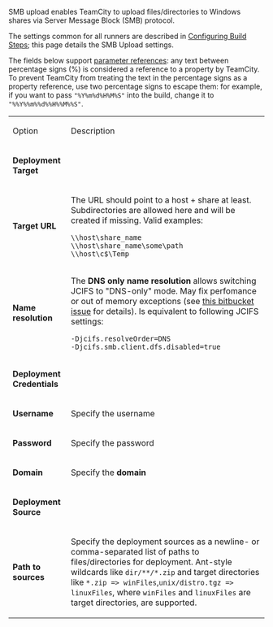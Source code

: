 [//]: # (title: SMB Upload)
[//]: # (auxiliary-id: SMB Upload)

SMB upload enables TeamCity to upload files/directories to Windows shares via Server Message Block (SMB) protocol. 

The settings common for all runners are described in [Configuring Build Steps](configuring-build-steps.md); this page details the SMB Upload settings.

<tip>

The fields below support [parameter references](predefined-build-parameters.md): any text between percentage signs (%) is considered a reference to a property by TeamCity. To prevent TeamCity from treating the text in the percentage signs as a property reference, use two percentage signs to escape them: for example, if you want to pass `"%Y%m%d%H%M%S"` into the build, change it to `"%%Y%%m%%d%%H%%M%%S"`.
</tip>

<table><tr>

<td>

Option

</td>

<td>

Description

</td></tr><tr>

<td>

__Deployment Target__

</td></tr><tr>

<td>

__Target URL__

</td>

<td>

 The URL should point to a host \+ share at least. Subdirectories are allowed here and will be created if missing. Valid examples:


```Shell
\\host\share_name
\\host\share_name\some\path
\\host\c$\Temp
```




</td></tr><tr>

<td>

__Name resolution__

</td>

<td>

 The __DNS only name resolution__ allows switching  JCIFS to "DNS\-only" mode. May fix perfomance or out of memory exceptions (see [this bitbucket issue](https://bitbucket.org/nskvortsov/deployer/issue/20/out-of-memory-exception) for details). Is equivalent to following JCIFS settings:


```Shell
-Djcifs.resolveOrder=DNS
-Djcifs.smb.client.dfs.disabled=true
```




</td></tr><tr>

<td>

__Deployment Credentials__

</td></tr><tr>

<td>

__Username__

</td>

<td>

Specify the username

</td></tr><tr>

<td>

__Password__

</td>

<td>

Specify the password

</td></tr><tr>

<td>

__Domain__

</td>

<td>

Specify the __domain__

</td></tr><tr>

<td>

__Deployment Source__

</td></tr><tr>

<td>

__Path to sources__

</td>

<td>

Specify the deployment sources as a newline\- or comma\-separated list of paths to files/directories for deployment. Ant\-style wildcards like `dir/**/*.zip` and target directories like `*.zip => winFiles`,`unix/distro.tgz => linuxFiles`, where `winFiles` and `linuxFiles` are target directories, are supported.  

</td></tr></table> 